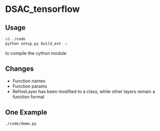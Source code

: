 # DSAC_tensorflow

## Usage

```bash
cd ./code
python setup.py build_ext -i
```

to compile the cython module


## Changes

- Function names
- Function params
- RefineLayer has been modified to a class, while other layers remain a function format

## One Example

```bash
./code/demo.py
``` 
